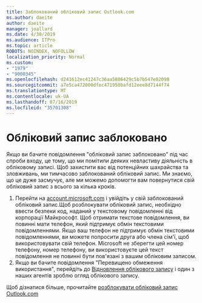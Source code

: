 ```yaml
---
title: Заблокований обліковий запис Outlook.com
ms.author: daeite
author: daeite
manager: joallard
ms.date: 4/30/2019
ms.audience: ITPro
ms.topic: article
ROBOTS: NOINDEX, NOFOLLOW
localization_priority: Normal
ms.custom:
- "1979"
- "9000345"
ms.openlocfilehash: d241612ec41247c36aa5806429c5b7b547e02098
ms.sourcegitcommit: a7e5ca472000dfec471950bafd12eee8d7144f74
ms.translationtype: MT
ms.contentlocale: uk-UA
ms.lasthandoff: 07/16/2019
ms.locfileid: "35701308"
---
```

# <a name="account-locked"></a>Обліковий запис заблоковано

Якщо ви бачите повідомлення "обліковий запис заблоковано" під час спроби входу, це тому, що ми помітили деяких невластиву діяльність в обліковому записі. Щоб захистити вас від потенційних шахрайства та зловживань, ми тимчасово заблокований обліковий запис. Ми знаємо, що це дуже засмучує, але ми можемо допомогти вам повернутися свій обліковий запис з всього за кілька кроків.

1. Перейти на [account.microsoft.com](https://go.microsoft.com/fwlink/?linkid=2090484) і увійдіть у свій заблокований обліковий запис.Щоб розблокувати обліковий запис, необхідно ввести безпеки код, наданий у текстовому повідомленні від корпорації Майкрософт. Щоб отримати текстове повідомлення, ви повинні мати телефон, який підтримує обмін текстовими повідомленнями. Якщо ваш телефон не підтримує обмін текстовими повідомленнями, ви можете попросити друга або члена сім'ї, щоб використовувати свій телефон. Microsoft не зберегти цей номер телефону, номер телефону, ви використовуєте цей текст повідомлення не повинні бути пов'язані з вашим обліковим записом.
2. Якщо ви бачите повідомлення "Перевищено обмеження використання", перейдіть до [Відновлення облікового запису](https://go.microsoft.com/fwlink/?linkid=2090483) і один з наших агентів зроблю огляд облікового запису.

Щоб дізнатися більше, прочитайте [розблокувати обліковий запис Outlook.com](https://support.office.com/article/f4ad2701-d166-4d8b-8a6a-9af2a1f8a4c4?wt.mc_id=Office_Outlook_com_Alchemy) 